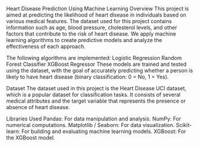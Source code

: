 Heart Disease Prediction Using Machine Learning
Overview
This project is aimed at predicting the likelihood of heart disease in individuals based on various medical features. The dataset used for this project contains information such as age, blood pressure, cholesterol levels, and other factors that contribute to the risk of heart disease. We apply machine learning algorithms to create predictive models and analyze the effectiveness of each approach.

The following algorithms are implemented:
Logistic Regression
Random Forest Classifier
XGBoost Regressor
These models are trained and tested using the dataset, with the goal of accurately predicting whether a person is likely to have heart disease (binary classification: 0 = No, 1 = Yes).

Dataset
The dataset used in this project is the Heart Disease UCI dataset, which is a popular dataset for classification tasks. It consists of several medical attributes and the target variable that represents the presence or absence of heart disease.

Libraries Used
Pandas: For data manipulation and analysis.
NumPy: For numerical computations.
Matplotlib / Seaborn: For data visualization.
Scikit-learn: For building and evaluating machine learning models.
XGBoost: For the XGBoost model.
